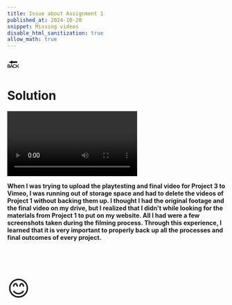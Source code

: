 ```yaml
---
title: Issue about Assignment 1
published_at: 2024-10-20
snippet: Missing videos
disable_html_sanitization: true
allow_math: true
---
```



<a href="https://julienoh000-dms1-blog-83.deno.dev/" style="text-decoration: none; color: black;"><span style="font-size: 30px;">🔙</span></a>


# Solution

<video controls>
  <source src="issue.mp4" type="video/mp4">

</video>

<br>

**When I was trying to upload the playtesting and final video for Project 3 to Vimeo, I was running out of storage space and had to delete the videos of Project 1 without backing them up. I thought I had the original footage and the final video on my drive, but I realized that I didn't while looking for the materials from Project 1 to put on my website.  All I had were a few screenshots taken during the filming process. Through this experience, I learned that it is very important to properly back up all the processes and final outcomes of every project.**

<br>
<br>
<br>


<span style="font-size: 50px;">😊</span>

